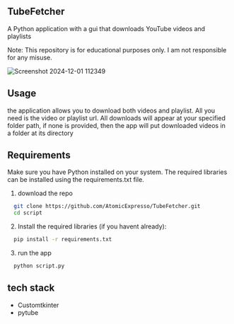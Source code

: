 ## TubeFetcher
A Python application with a gui that downloads YouTube videos and playlists

Note: This repository is for educational purposes only. I am not responsible for any misuse.

![Screenshot 2024-12-01 112349](https://github.com/user-attachments/assets/a95628be-025c-48f4-9192-f15815c9862f)


## Usage
the application allows you to download both videos and playlist. All you need is the video or playlist url. 
All downloads will appear at your specified folder path, if none is provided, then the app will put downloaded videos in a folder at its directory

## Requirements
Make sure you have Python installed on your system. The required libraries can be installed using the requirements.txt file.

1. download the repo
```bash
  git clone https://github.com/AtomicExpresso/TubeFetcher.git
  cd script
```
2. Install the required libraries (if you havent already):
```bash
  pip install -r requirements.txt
```
3. run the app
```bash
  python script.py
```

## tech stack
- Customtkinter
- pytube
